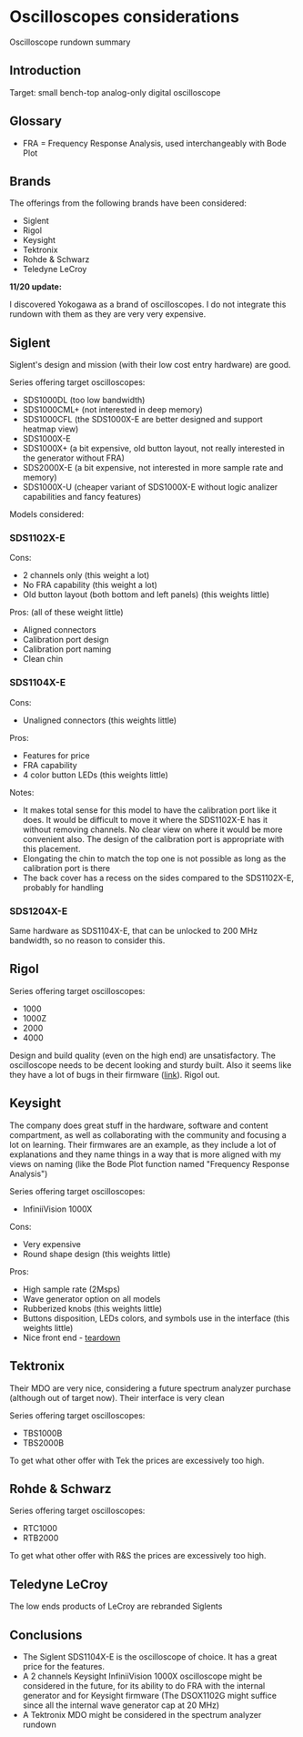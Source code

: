 # Oscilloscopes considerations

Oscilloscope rundown summary

## Introduction

Target: small bench-top analog-only digital oscilloscope

## Glossary

- FRA = Frequency Response Analysis, used interchangeably with Bode Plot

## Brands

The offerings from the following brands have been considered:

- Siglent
- Rigol
- Keysight
- Tektronix
- Rohde & Schwarz
- Teledyne LeCroy

**11/20 update:**

I discovered Yokogawa as a brand of oscilloscopes. I do not integrate this rundown
with them as they are very very expensive.

## Siglent

Siglent's design and mission (with their low cost entry hardware) are good.

Series offering target oscilloscopes:

- SDS1000DL (too low bandwidth)
- SDS1000CML+ (not interested in deep memory)
- SDS1000CFL (the SDS1000X-E are better designed and support heatmap view)
- SDS1000X-E
- SDS1000X+ (a bit expensive, old button layout, not really interested in the generator without FRA)
- SDS2000X-E (a bit expensive, not interested in more sample rate and memory)
- SDS1000X-U (cheaper variant of SDS1000X-E without logic analizer capabilities and fancy features)

Models considered:

### SDS1102X-E

Cons:
- 2 channels only (this weight a lot)
- No FRA capability (this weight a lot)
- Old button layout (both bottom and left panels) (this weights little)

Pros: (all of these weight little)
- Aligned connectors
- Calibration port design
- Calibration port naming
- Clean chin

### SDS1104X-E

Cons:
- Unaligned connectors (this weights little)

Pros:
- Features for price
- FRA capability
- 4 color button LEDs (this weights little)

Notes:
- It makes total sense for this model to have the calibration port like it does. It would be difficult to move it where the SDS1102X-E has it without removing channels. No clear view on where it would be more convenient also. The design of the calibration port is appropriate with this placement.
- Elongating the chin to match the top one is not possible as long as the calibration port is there
- The back cover has a recess on the sides compared to the SDS1102X-E, probably for handling

### SDS1204X-E

Same hardware as SDS1104X-E, that can be unlocked to 200 MHz bandwidth, so no reason to consider this.

## Rigol

Series offering target oscilloscopes:

- 1000
- 1000Z
- 2000
- 4000

Design and build quality (even on the high end) are unsatisfactory. The oscilloscope needs to be decent looking and sturdy built. Also it seems like they have a lot of bugs in their firmware ([link](https://www.youtube.com/watch?v=UDGsZcAWgL8)). Rigol out.

## Keysight

The company does great stuff in the hardware, software and content compartment, as well as collaborating with the community and focusing a lot on learning. Their firmwares are an example, as they include a lot of explanations and they name things in a way that is more aligned with my views on naming (like the Bode Plot function named "Frequency Response Analysis")

Series offering target oscilloscopes:

- InfiniiVision 1000X

Cons:
- Very expensive
- Round shape design (this weights little)

Pros:
- High sample rate (2Msps)
- Wave generator option on all models
- Rubberized knobs (this weights little)
- Buttons disposition, LEDs colors, and symbols use in the interface (this weights little)
- Nice front end - [teardown](https://youtu.be/9KcOQsVxtoU?t=1274)

## Tektronix

Their MDO are very nice, considering a future spectrum analyzer purchase (although out of target now). Their interface is very clean

Series offering target oscilloscopes:

- TBS1000B
- TBS2000B

To get what other offer with Tek the prices are excessively too high.

## Rohde & Schwarz

Series offering target oscilloscopes:

- RTC1000
- RTB2000

To get what other offer with R&S the prices are excessively too high.

## Teledyne LeCroy

The low ends products of LeCroy are rebranded Siglents

## Conclusions

- The Siglent SDS1104X-E is the oscilloscope of choice. It has a great price for the features.
- A 2 channels Keysight InfiniiVision 1000X oscilloscope might be considered in the future, for its ability to do FRA with the internal generator and for Keysight firmware (The DSOX1102G might suffice since all the internal wave generator cap at 20 MHz)
- A Tektronix MDO might be considered in the spectrum analyzer rundown
